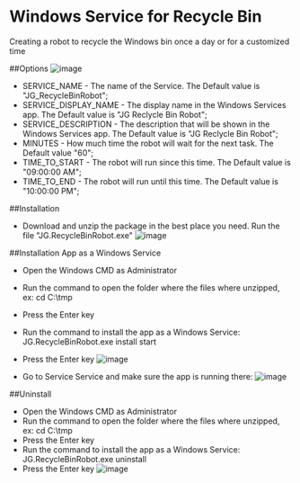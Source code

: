 # Windows Service for Recycle Bin
Creating a robot to recycle the Windows bin once a day or for a customized time

##Options
![image](https://user-images.githubusercontent.com/5727040/140395533-5cdba656-c660-4b97-97e5-35d33bef73dc.png)

- SERVICE_NAME - The name of the Service. The Default value is "JG_RecycleBinRobot";
- SERVICE_DISPLAY_NAME - The display name in the Windows Services app. The Default value is "JG Reclycle Bin Robot";
- SERVICE_DESCRIPTION - The description that will be shown in the Windows Services app. The Default value is "JG Reclycle Bin Robot";
- MINUTES - How much time the robot will wait for the next task. The Default value "60";
- TIME_TO_START - The robot will run since this time. The Default value is "09:00:00 AM";
- TIME_TO_END - The robot will run until this time. The Default value is "10:00:00 PM";


##Installation
- Download and unzip the package in the best place you need. Run the file "JG.RecycleBinRobot.exe"
![image](https://user-images.githubusercontent.com/5727040/140397230-7ddc3143-6840-45e5-a407-eac27ce28818.png)


##Installation App as a Windows Service
- Open the Windows CMD as Administrator
- Run the command to open the folder where the files where unzipped, ex: cd C:\tmp 
- Press the Enter key
- Run the command to install the app as a Windows Service: JG.RecycleBinRobot.exe install start
- Press the Enter key
![image](https://user-images.githubusercontent.com/5727040/140396325-1a20dacf-9f20-4bbe-8907-63db185f36b6.png)

- Go to Service Service and make sure the app is running there:
![image](https://user-images.githubusercontent.com/5727040/140398716-7d61b74f-3f09-45ea-b9aa-7265fafa38c8.png)


##Uninstall
- Open the Windows CMD as Administrator
- Run the command to open the folder where the files where unzipped, ex: cd C:\tmp 
- Press the Enter key
- Run the command to install the app as a Windows Service: JG.RecycleBinRobot.exe uninstall
- Press the Enter key
![image](https://user-images.githubusercontent.com/5727040/140399350-3415b99d-afa0-4ccd-a884-75f751973d02.png)



